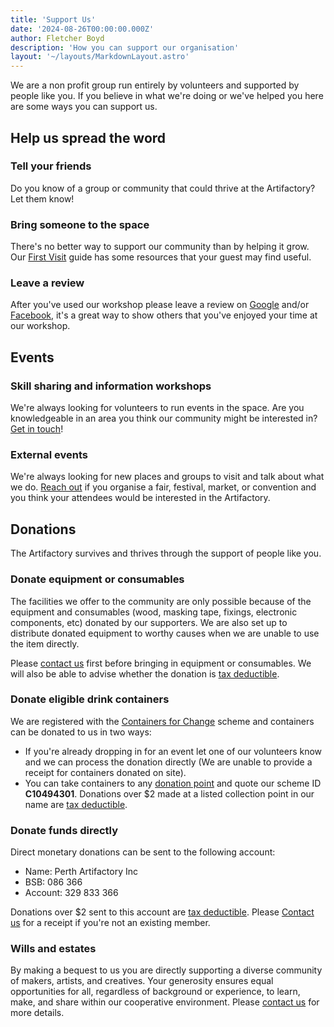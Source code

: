 ```yaml
---
title: 'Support Us'
date: '2024-08-26T00:00:00.000Z'
author: Fletcher Boyd
description: 'How you can support our organisation'
layout: '~/layouts/MarkdownLayout.astro'
---
```


We are a non profit group run entirely by volunteers and supported by people like you. If you believe in what we're doing or we've helped you here are some ways you can support us.

## Help us spread the word

### Tell your friends

Do you know of a group or community that could thrive at the Artifactory? Let them know!

### Bring someone to the space

There's no better way to support our community than by helping it grow. Our [First Visit](https://artifactory.org.au/first_visit) guide has some resources that your guest may find useful.

### Leave a review

After you've used our workshop please leave a review on [Google](https://maps.app.goo.gl/hU6H6zJKj8GiJVr39) and/or [Facebook](https://www.facebook.com/perthartifactory), it's a great way to show others that you've enjoyed your time at our workshop.

## Events

### Skill sharing and information workshops

We're always looking for volunteers to run events in the space. Are you knowledgeable in an area you think our community might be interested in? [Get in touch](https://artifactory.org.au/about#contact)!

### External events

We're always looking for new places and groups to visit and talk about what we do. [Reach out](https://artifactory.org.au/about#contact) if you organise a fair, festival, market, or convention and you think your attendees would be interested in the Artifactory. 

## Donations

The Artifactory survives and thrives through the support of people like you.

### Donate equipment or consumables

The facilities we offer to the community are only possible because of the equipment and consumables (wood, masking tape, fixings, electronic components, etc) donated by our supporters. We are also set up to distribute donated equipment to worthy causes when we are unable to use the item directly. 

Please [contact us](https://artifactory.org.au/about#contact) first before bringing in equipment or consumables. We will also be able to advise whether the donation is [tax deductible](https://wiki.artifactory.org.au/en/docs/donating).

### Donate eligible drink containers

We are registered with the [Containers for Change](https://www.containersforchange.com.au/wa/) scheme and containers can be donated to us in two ways:

* If you're already dropping in for an event let one of our volunteers know and we can process the donation directly (We are unable to provide a receipt for containers donated on site).
* You can take containers to any [donation point](https://www.containersforchange.com.au/wa/return-locations) and quote our scheme ID **C10494301**. Donations over $2 made at a listed collection point in our name are [tax deductible](https://wiki.artifactory.org.au/en/docs/donating).

### Donate funds directly

Direct monetary donations can be sent to the following account:

* Name: Perth Artifactory Inc
* BSB: 086 366
* Account: 329 833 366

Donations over $2 sent to this account are [tax deductible](https://wiki.artifactory.org.au/en/docs/donating). Please [Contact us](mailto:treasurer@artifactory.org.au) for a receipt if you're not an existing member.

### Wills and estates

By making a bequest to us you are directly supporting a diverse community of makers, artists, and creatives. Your generosity ensures equal opportunities for all, regardless of background or experience, to learn, make, and share within our cooperative environment. Please [contact us](https://artifactory.org.au/about#contact) for more details.
